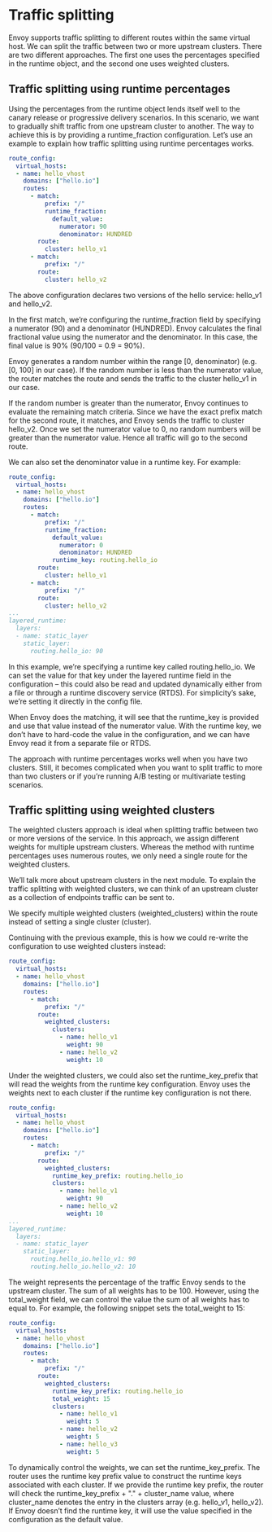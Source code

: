 # Traffic splitting

Envoy supports traffic splitting to different routes within the same virtual host. We can split the traffic between two or more upstream clusters.
There are two different approaches. The first one uses the percentages specified in the runtime object, and the second one uses weighted clusters.

## Traffic splitting using runtime percentages

Using the percentages from the runtime object lends itself well to the canary release or progressive delivery scenarios. In this scenario, we want to gradually shift traffic from one upstream cluster to another.
The way to achieve this is by providing a runtime_fraction configuration. Let’s use an example to explain how traffic splitting using runtime percentages works.

```yaml
route_config:
  virtual_hosts:
  - name: hello_vhost
    domains: ["hello.io"]
    routes:
      - match:
          prefix: "/"
          runtime_fraction:
            default_value:
              numerator: 90
              denominator: HUNDRED
        route:
          cluster: hello_v1
      - match:
          prefix: "/"
        route:
          cluster: hello_v2
```

The above configuration declares two versions of the hello service: hello_v1 and hello_v2.

In the first match, we’re configuring the runtime_fraction field by specifying a numerator (90) and a denominator (HUNDRED). Envoy calculates the final fractional value using the numerator and the denominator. In this case, the final value is 90% (90/100 = 0.9 = 90%).

Envoy generates a random number within the range [0, denominator) (e.g. [0, 100] in our case). If the random number is less than the numerator value, the router matches the route and sends the traffic to the cluster hello_v1 in our case.

If the random number is greater than the numerator, Envoy continues to evaluate the remaining match criteria. Since we have the exact prefix match for the second route, it matches, and Envoy sends the traffic to cluster hello_v2. Once we set the numerator value to 0, no random numbers will be greater than the numerator value. Hence all traffic will go to the second route.

We can also set the denominator value in a runtime key. For example:

```yaml
route_config:
  virtual_hosts:
  - name: hello_vhost
    domains: ["hello.io"]
    routes:
      - match:
          prefix: "/"
          runtime_fraction:
            default_value:
              numerator: 0
              denominator: HUNDRED
            runtime_key: routing.hello_io
        route:
          cluster: hello_v1
      - match:
          prefix: "/"
        route:
          cluster: hello_v2
...
layered_runtime:
  layers:
  - name: static_layer
    static_layer:
      routing.hello_io: 90
```

In this example, we’re specifying a runtime key called routing.hello_io. We can set the value for that key under the layered runtime field in the configuration – this could also be read and updated dynamically either from a file or through a runtime discovery service (RTDS). For simplicity’s sake, we’re setting it directly in the config file.

When Envoy does the matching, it will see that the runtime_key is provided and use that value instead of the numerator value. With the runtime key, we don’t have to hard-code the value in the configuration, and we can have Envoy read it from a separate file or RTDS.

The approach with runtime percentages works well when you have two clusters. Still, it becomes complicated when you want to split traffic to more than two clusters or if you’re running A/B testing or multivariate testing scenarios.

## Traffic splitting using weighted clusters
The weighted clusters approach is ideal when splitting traffic between two or more versions of the service. In this approach, we assign different weights for multiple upstream clusters. Whereas the method with runtime percentages uses numerous routes, we only need a single route for the weighted clusters.

We’ll talk more about upstream clusters in the next module. To explain the traffic splitting with weighted clusters, we can think of an upstream cluster as a collection of endpoints traffic can be sent to.

We specify multiple weighted clusters (weighted_clusters) within the route instead of setting a single cluster (cluster).

Continuing with the previous example, this is how we could re-write the configuration to use weighted clusters instead:

```yaml
route_config:
  virtual_hosts:
  - name: hello_vhost
    domains: ["hello.io"]
    routes:
      - match:
          prefix: "/"
        route:
          weighted_clusters:
            clusters:
              - name: hello_v1
                weight: 90
              - name: hello_v2
                weight: 10
```

Under the weighted clusters, we could also set the runtime_key_prefix that will read the weights from the runtime key configuration. Envoy uses the weights next to each cluster if the runtime key configuration is not there.

```yaml
route_config:
  virtual_hosts:
  - name: hello_vhost
    domains: ["hello.io"]
    routes:
      - match:
          prefix: "/"
        route:
          weighted_clusters:
            runtime_key_prefix: routing.hello_io
            clusters:
              - name: hello_v1
                weight: 90
              - name: hello_v2
                weight: 10
...
layered_runtime:
  layers:
  - name: static_layer
    static_layer:
      routing.hello_io.hello_v1: 90
      routing.hello_io.hello_v2: 10
```

The weight represents the percentage of the traffic Envoy sends to the upstream cluster. The sum of all weights has to be 100. However, using the total_weight field, we can control the value the sum of all weights has to equal to. For example, the following snippet sets the total_weight to 15:

```yaml
route_config:
  virtual_hosts:
  - name: hello_vhost
    domains: ["hello.io"]
    routes:
      - match:
          prefix: "/"
        route:
          weighted_clusters:
            runtime_key_prefix: routing.hello_io
            total_weight: 15
            clusters:
              - name: hello_v1
                weight: 5
              - name: hello_v2
                weight: 5
              - name: hello_v3
                weight: 5
```

To dynamically control the weights, we can set the runtime_key_prefix. The router uses the runtime key prefix value to construct the runtime keys associated with each cluster. If we provide the runtime key prefix, the router will check the runtime_key_prefix + "." + cluster_name value, where cluster_name denotes the entry in the clusters array (e.g. hello_v1, hello_v2). If Envoy doesn’t find the runtime key, it will use the value specified in the configuration as the default value.